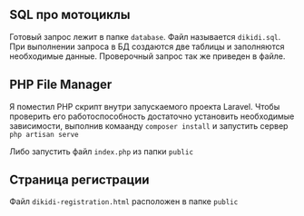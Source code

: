 ## SQL про мотоциклы

Готовый запрос лежит в папке `database`. Файл называется `dikidi.sql`.
При выполнении запроса в БД создаются две таблицы и заполняются необходимые данные. Проверочный запрос так же приведен в файле.

## PHP File Manager

Я поместил PHP скрипт внутри запускаемого проекта Laravel.
Чтобы проверить его работоспособность достаточно установить необходимые зависимости, выполнив комаанду
`composer install` и запустить сервер `php artisan serve`

Либо запустить файл `index.php` из папки `public`

## Страница регистрации

Файл `dikidi-registration.html` расположен в папке `public`
